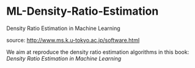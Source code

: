 # ML-Density-Ratio-Estimation
   Density Ratio Estimation in Machine Learning

source:
http://www.ms.k.u-tokyo.ac.jp/software.html

We aim at reproduce the density ratio estimation algorithms in this book:
*Density Ratio Estimation in Machine Learning*
